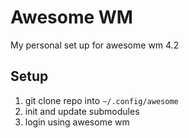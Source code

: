 # Awesome WM 
My personal set up for awesome wm 4.2

## Setup

1. git clone repo into `~/.config/awesome`
2. init and update submodules
3. login using awesome wm
